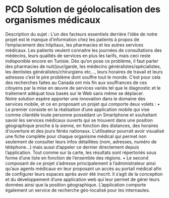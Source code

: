 # PCD Solution de géolocalisation des organismes médicaux
Description du sujet :
L’un des facteurs essentiels derrière l’idée de notre projet est le manque d’information chez les patients à propos de l’emplacement des hôpitaux, les pharmacies et les autres services médicaux. Les patients veulent connaitre les journées de consultations des médecins, leurs qualités de services en plus les tarifs, mais ceci reste indisponible encore en Tunisie.
Dès qu’on pose ce problème, il faut parler des pharmacies de nuit/jour/garde, les médecins généralistes/spécialistes, les dentistes généralistes/chirurgiens etc…, leurs horaires de travail et leurs adresses c’est le pire problème dont souffre tout le monde.
C’est pour cela des recherches faites au Canada ont mis fin aux souffrances de ces citoyens par la mise en œuvre de services variés tel que le diagnostic et le traitement adéquat tous basés sur le Web sans même se déplacer.      
Notre solution espère apporter une innovation dans le domaine des services mobile, et ce en proposant un projet qui comporte deux volets : 
•	Le premier consiste en la réalisation d’une application mobile qui vise comme clientèle toute personne possédant un Smartphone et souhaitant savoir les services médicaux ouverts qui se trouvent dans une position géographique proche à la sienne, en fonction des distances, des horaires d'ouverture et des jours fériés nationaux. L’utilisateur pourrait avoir visualisé une fiche complète pour chaque organisme médical qui permet non seulement de consulter leurs infos détaillées (nom, adresses, numéro de téléphone…) mais aussi d’appeler ce dernier directement depuis l’application. Tout comme sur la carte, les résultats sont répertoriés sous forme d’une liste en fonction de l’ensemble des régions.
•	Le second composant de ce projet s’adresse principalement à l’administrateur ainsi qu’aux agents médicaux en leur proposant un accès au portail médical afin de configurer leurs espaces après avoir été inscrit. Il s’agit de la conception et du développement d’une application web qui leur permet de gérer leurs données ainsi que la position géographique. L’application comporte également un service de recherche géo-localisé pour les internautes.
